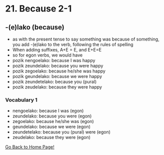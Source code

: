 # 21. Because 2-1

## -(e)lako (because)

*   as with the present tense to say something was because of something, you add -(e)lako to the verb, following the rules of spelling
*   When adding suffixes, A+E = E, and E+E=E
*   so for egon verbs, we would have
*   pozik nengoelako: because I was happy
*   pozik zeundelako: because you were happy
*   pozik zegoelako: because he/she was happy
*   pozik geundelako: because we were happy
*   pozik zeundetelako: because you (pural)
*   pozik zeudelako: because they were happy

### Vocabulary 1

*   nengoelako: because I was (egon)
*   zeundelako: because you were (egon)
*   zegoelako: because he/she was (egon)
*   geundelako: because we were (egon)
*   zeundetelako: because you (pural) were (egon)
*   zeudelako: because they were (egon)

[ Go Back to Home Page!](..)